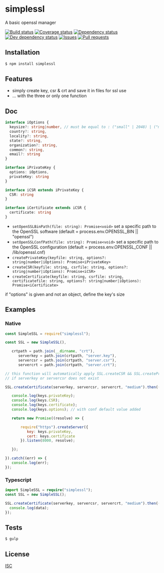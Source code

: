 # simplessl
A basic openssl manager

[![Build status](https://api.travis-ci.org/Psychopoulet/simplessl.svg?branch=master)](https://travis-ci.org/Psychopoulet/simplessl)
[![Coverage status](https://coveralls.io/repos/github/Psychopoulet/simplessl/badge.svg?branch=master)](https://coveralls.io/github/Psychopoulet/simplessl)
[![Dependency status](https://david-dm.org/Psychopoulet/simplessl/status.svg)](https://david-dm.org/Psychopoulet/simplessl)
[![Dev dependency status](https://david-dm.org/Psychopoulet/simplessl/dev-status.svg)](https://david-dm.org/Psychopoulet/simplessl?type=dev)
[![Issues](https://img.shields.io/github/issues/Psychopoulet/simplessl.svg)](https://github.com/Psychopoulet/simplessl/issues)
[![Pull requests](https://img.shields.io/github/issues-pr/Psychopoulet/simplessl.svg)](https://github.com/Psychopoulet/simplessl/pulls)

## Installation

```bash
$ npm install simplessl
```

## Features

   * simply create key, csr & crt and save it in files for ssl use
   * ... with the three or only one function

## Doc

```typescript
interface iOptions {
  keysize?: string|number, // must be equal to : ("small" | 2048) | ("medium" | 3072) | ("large" | 4096)
  country?: string,
  locality?: string,
  state?: string,
  organization?: string,
  common?: string,
  email?: string
}

interface iPrivateKey {
  options: iOptions,
  privateKey: string
}

interface iCSR extends iPrivateKey {
  CSR: string
}

interface iCertificate extends iCSR {
  certificate: string
}
```

   * ``` setOpenSSLBinPath(file: string): Promise<void> ``` set a specific path to the OpenSSL software (default = process.env.OPENSSL_BIN || "openssl")
   * ``` setOpenSSLConfPath(file: string): Promise<void> ``` set a specific path to the OpenSSL configuration (default = process.env.OPENSSL_CONF || <simplessl>/lib/openssl.cnf)
   * ``` createPrivateKey(keyfile: string, options?: string|number|iOptions): Promise<iPrivateKey> ```
   * ``` createCSR(keyfile: string, csrfile: string, options?: string|number|iOptions): Promise<iCSR> ```
   * ``` createCertificate(keyfile: string, csrfile: string, certificatefile: string, options?: string|number|iOptions): Promise<iCertificate> ```

if "options" is given and not an object, define the key's size

## Examples

### Native

```javascript
const SimpleSSL = require("simplessl");

const SSL = new SimpleSSL(),

   crtpath = path.join(__dirname, "crt"),
      serverkey = path.join(crtpath, "server.key"),
      servercsr = path.join(crtpath, "server.csr"),
      servercrt = path.join(crtpath, "server.crt");

// this function will automatically apply SSL.createCSR && SSL.createPrivateKey functions
// if serverkey or servercsr does not exist

SSL.createCertificate(serverkey, servercsr, servercrt, "medium").then((keys) => {

   console.log(keys.privateKey);
   console.log(keys.CSR);
   console.log(keys.certificate);
   console.log(keys.options); // with conf default value added

   return new Promise((resolve) => {

       require("https").createServer({
          key: keys.privateKey,
          cert: keys.certificate
       }).listen(8000, resolve);

   });

}).catch((err) => {
   console.log(err);
});
```

### Typescript

```typescript
import SimpleSSL = require("simplessl");
const SSL = new SimpleSSL();

SSL.createCertificate(serverkey, servercsr, servercrt, "medium").then((data: iCertificate) => {
  console.log(data);
});
```

## Tests

```bash
$ gulp
```

## License

   [ISC](LICENSE)
